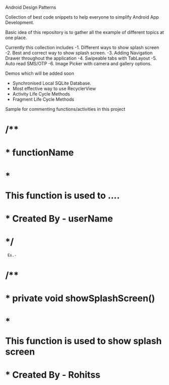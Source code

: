 Android Design Patterns

Collection of best code snippets to help everyone to simplify Android App Development.

Basic idea of this repository is to gather all the example of different topics at one place.

Currently this collection includes
-1. Different ways to show splash screen
-2. Best and correct way to show splash screen.
-3. Adding Navigation Drawer throughout the application
-4. Swipeable tabs with TabLayout
-5. Auto read SMS/OTP
-6. Image Picker with camera and gallery options.

Demos which will be added soon
- Synchronised Local SQLite Database.
- Most effective way to use RecyclerView
- Activity Life Cycle Methods
- Fragment Life Cycle Methods

Sample for commenting functions/activities in this project


#	/**
#    * <b>functionName</b>
#    * <p>This function is used to ....</p>
#    * <p1>Created By - userName</p1>
#    */
	 
	 
	 
	 Ex.- 
#	 /**
#     * <b>private void showSplashScreen()</b>
#     * <p>This function is used to show splash screen</p>
#     * <p1>Created By - Rohitss</p1>
#     */